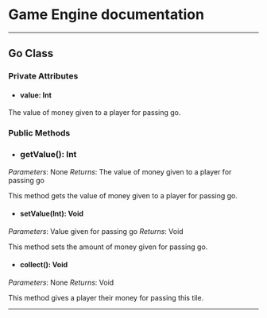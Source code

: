 # Game Engine documentation
---

## Go Class
### Private Attributes 
- #### value: Int

The value of money given to a player for passing go.

### Public Methods 
- ### getValue(): Int
*Parameters*: None 
*Returns*: The value of money given to a player for passing go

This method gets the value of money given to a player for passing go.

- #### setValue(Int): Void
*Parameters*: Value given for passing go
*Returns*: Void

This method sets the amount of money given for passing go.

- #### collect(): Void
*Parameters*: None 
*Returns*: Void

This method gives a player their money for passing this tile. 

---